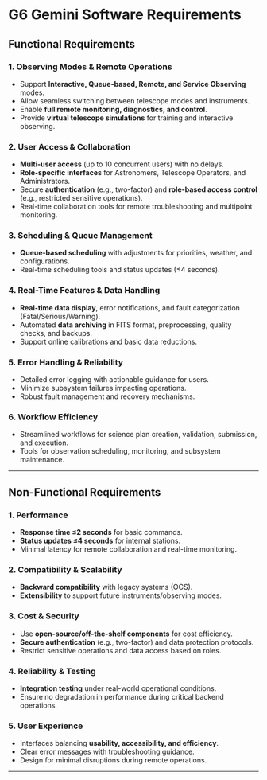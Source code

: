# G6 Gemini Software Requirements

## Functional Requirements

### 1. Observing Modes & Remote Operations

- Support **Interactive, Queue-based, Remote, and Service Observing** modes.
- Allow seamless switching between telescope modes and instruments.
- Enable **full remote monitoring, diagnostics, and control**.
- Provide **virtual telescope simulations** for training and interactive observing.

### 2. User Access & Collaboration

- **Multi-user access** (up to 10 concurrent users) with no delays.
- **Role-specific interfaces** for Astronomers, Telescope Operators, and Administrators.
- Secure **authentication** (e.g., two-factor) and **role-based access control** (e.g., restricted sensitive operations).
- Real-time collaboration tools for remote troubleshooting and multipoint monitoring.

### 3. Scheduling & Queue Management

- **Queue-based scheduling** with adjustments for priorities, weather, and configurations.
- Real-time scheduling tools and status updates (≤4 seconds).

### 4. Real-Time Features & Data Handling

- **Real-time data display**, error notifications, and fault categorization (Fatal/Serious/Warning).
- Automated **data archiving** in FITS format, preprocessing, quality checks, and backups.
- Support online calibrations and basic data reductions.

### 5. Error Handling & Reliability

- Detailed error logging with actionable guidance for users.
- Minimize subsystem failures impacting operations.
- Robust fault management and recovery mechanisms.

### 6. Workflow Efficiency

- Streamlined workflows for science plan creation, validation, submission, and execution.
- Tools for observation scheduling, monitoring, and subsystem maintenance.

---

## Non-Functional Requirements

### 1. Performance

- **Response time ≤2 seconds** for basic commands.
- **Status updates ≤4 seconds** for internal stations.
- Minimal latency for remote collaboration and real-time monitoring.

### 2. Compatibility & Scalability

- **Backward compatibility** with legacy systems (OCS).
- **Extensibility** to support future instruments/observing modes.

### 3. Cost & Security

- Use **open-source/off-the-shelf components** for cost efficiency.
- **Secure authentication** (e.g., two-factor) and data protection protocols.
- Restrict sensitive operations and data access based on roles.

### 4. Reliability & Testing

- **Integration testing** under real-world operational conditions.
- Ensure no degradation in performance during critical backend operations.

### 5. User Experience

- Interfaces balancing **usability, accessibility, and efficiency**.
- Clear error messages with troubleshooting guidance.
- Design for minimal disruptions during remote operations.

---
